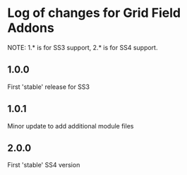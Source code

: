 # Log of changes for Grid Field Addons

NOTE: 1.* is for SS3 support, 2.* is for SS4 support.

## 1.0.0

First 'stable' release for SS3

## 1.0.1

Minor update to add additional module files

## 2.0.0

First 'stable' SS4 version